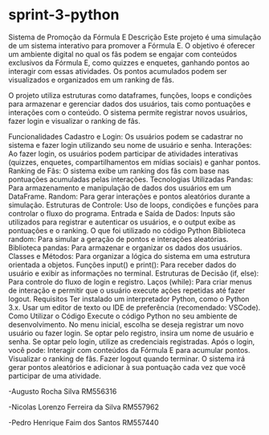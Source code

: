 # sprint-3-python

Sistema de Promoção da Fórmula E
Descrição
Este projeto é uma simulação de um sistema interativo para promover a Fórmula E. O objetivo é oferecer um ambiente digital no qual os fãs podem se engajar com conteúdos exclusivos da Fórmula E, como quizzes e enquetes, ganhando pontos ao interagir com essas atividades. Os pontos acumulados podem ser visualizados e organizados em um ranking de fãs.

O projeto utiliza estruturas como dataframes, funções, loops e condições para armazenar e gerenciar dados dos usuários, tais como pontuações e interações com o conteúdo. O sistema permite registrar novos usuários, fazer login e visualizar o ranking de fãs.

Funcionalidades
Cadastro e Login: Os usuários podem se cadastrar no sistema e fazer login utilizando seu nome de usuário e senha.
Interações: Ao fazer login, os usuários podem participar de atividades interativas (quizzes, enquetes, compartilhamentos em mídias sociais) e ganhar pontos.
Ranking de Fãs: O sistema exibe um ranking dos fãs com base nas pontuações acumuladas pelas interações.
Tecnologias Utilizadas
Pandas: Para armazenamento e manipulação de dados dos usuários em um DataFrame.
Random: Para gerar interações e pontos aleatórios durante a simulação.
Estruturas de Controle: Uso de loops, condições e funções para controlar o fluxo do programa.
Entrada e Saída de Dados: Inputs são utilizados para registrar e autenticar os usuários, e o output exibe as pontuações e o ranking.
O que foi utilizado no código Python
Biblioteca random: Para simular a geração de pontos e interações aleatórias.
Biblioteca pandas: Para armazenar e organizar os dados dos usuários.
Classes e Métodos: Para organizar a lógica do sistema em uma estrutura orientada a objetos.
Funções input() e print(): Para receber dados do usuário e exibir as informações no terminal.
Estruturas de Decisão (if, else): Para controle do fluxo de login e registro.
Laços (while): Para criar menus de interação e permitir que o usuário execute ações repetidas até fazer logout.
Requisitos
Ter instalado um interpretador Python, como o Python 3.x.
Usar um editor de texto ou IDE de preferência (recomendado: VSCode).
Como Utilizar o Código
Execute o código Python no seu ambiente de desenvolvimento.
No menu inicial, escolha se deseja registrar um novo usuário ou fazer login.
Se optar pelo registro, insira um nome de usuário e senha. Se optar pelo login, utilize as credenciais registradas.
Após o login, você pode:
Interagir com conteúdos da Fórmula E para acumular pontos.
Visualizar o ranking de fãs.
Fazer logout quando terminar.
O sistema irá gerar pontos aleatórios e adicionar à sua pontuação cada vez que você participar de uma atividade.

-Augusto Rocha Silva RM556316

-Nicolas Lorenzo Ferreira da Silva RM557962

-Pedro Henrique Faim dos Santos RM557440
